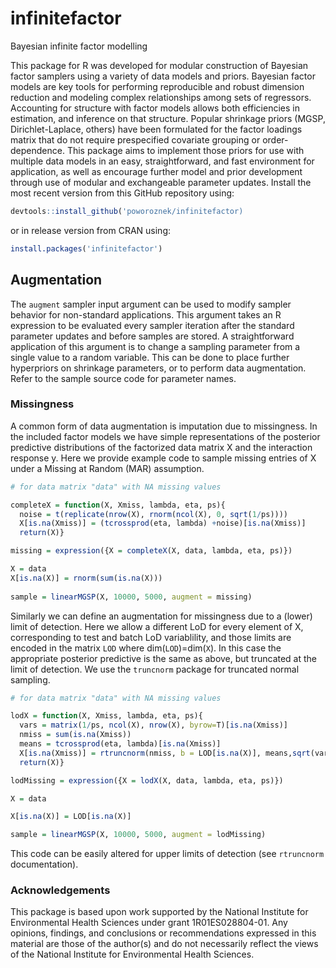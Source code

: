# infinitefactor
Bayesian infinite factor modelling

This package for R was developed for modular construction of Bayesian factor samplers using a variety of data models and priors. Bayesian factor models are key tools for performing reproducible and robust dimension reduction and modeling complex relationships among sets of regressors. Accounting for structure with factor models allows both efficiencies in estimation, and inference on that structure. Popular shrinkage priors (MGSP, Dirichlet-Laplace, others) have been formulated for the factor loadings matrix that do not require prespecified covariate grouping or order-dependence. This package aims to implement those priors for use with multiple data models in an easy, straightforward, and fast environment for application, as well as encourage further model and prior development through use of modular and exchangeable parameter updates. Install the most recent version from this GitHub repository using:
```R
devtools::install_github('poworoznek/infinitefactor)
``` 
or in release version from CRAN using:
```R
install.packages('infinitefactor')
```

## Augmentation

The `augment` sampler input argument can be used to modify sampler behavior for non-standard applications. This argument takes an R expression to be evaluated every sampler iteration after the standard parameter updates and before samples are stored. A straightforward application of this argument is to change a sampling parameter from a single value to a random variable. This can be done to place further hyperpriors on shrinkage parameters, or to perform data augmentation. Refer to the sample source code for parameter names.

### Missingness

A common form of data augmentation is imputation due to missingness. In the included factor models we have simple representations of the posterior predictive distributions of the factorized data matrix X and the interaction response y. Here we provide example code to sample missing entries of X under a Missing at Random (MAR) assumption. 

```R
# for data matrix "data" with NA missing values

completeX = function(X, Xmiss, lambda, eta, ps){
  noise = t(replicate(nrow(X), rnorm(ncol(X), 0, sqrt(1/ps))))
  X[is.na(Xmiss)] = (tcrossprod(eta, lambda) +noise)[is.na(Xmiss)]
  return(X)}

missing = expression({X = completeX(X, data, lambda, eta, ps)})

X = data
X[is.na(X)] = rnorm(sum(is.na(X)))
                    
sample = linearMGSP(X, 10000, 5000, augment = missing)
```

Similarly we can define an augmentation for missingness due to a (lower) limit of detection. Here we allow a different LoD for every element of X, corresponding to test and batch LoD variablility, and those limits are encoded in the matrix `LOD` where dim(`LOD`)=dim(`X`). In this case the appropriate posterior predictive is the same as above, but truncated at the limit of detection. We use the `truncnorm` package for truncated normal sampling.

```R
# for data matrix "data" with NA missing values

lodX = function(X, Xmiss, lambda, eta, ps){
  vars = matrix(1/ps, ncol(X), nrow(X), byrow=T)[is.na(Xmiss)]
  nmiss = sum(is.na(Xmiss))
  means = tcrossprod(eta, lambda)[is.na(Xmiss)]
  X[is.na(Xmiss)] = rtruncnorm(nmiss, b = LOD[is.na(X)], means,sqrt(vars))
  return(X)}

lodMissing = expression({X = lodX(X, data, lambda, eta, ps)})

X = data

X[is.na(X)] = LOD[is.na(X)]

sample = linearMGSP(X, 10000, 5000, augment = lodMissing)
```

This code can be easily altered for upper limits of detection (see `rtruncnorm` documentation).

### Acknowledgements

This package is based upon work supported by the National Institute for Environmental Health Sciences under grant 1R01ES028804-01. Any opinions, findings, and
conclusions or recommendations expressed in this material are those of
the author(s) and do not necessarily reflect the views of the National Institute for Environmental Health Sciences.

